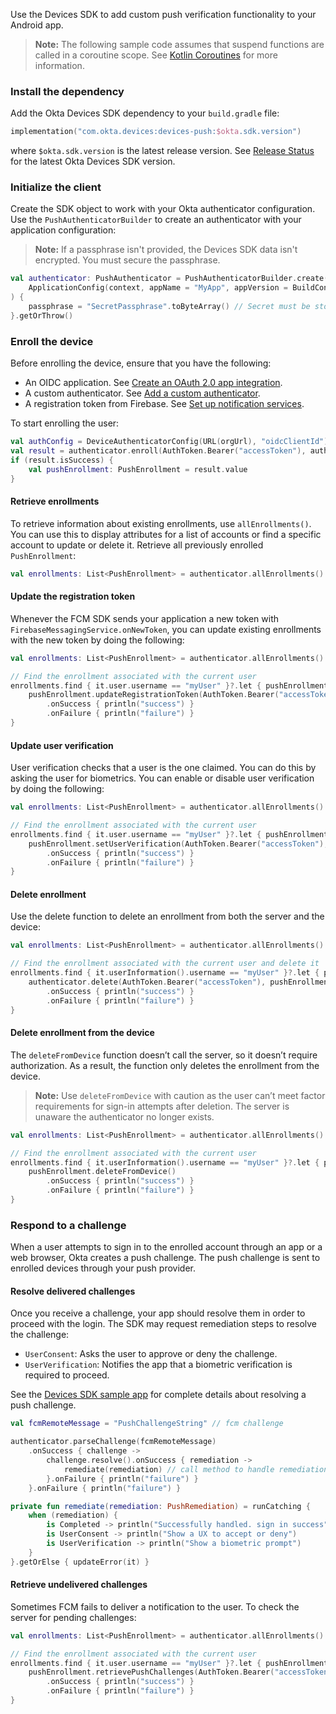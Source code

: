 Use the Devices SDK to add custom push verification functionality to your Android app.

> **Note:** The following sample code assumes that suspend functions are called in a coroutine scope. See [Kotlin Coroutines](https://kotlinlang.org/docs/coroutines-overview.html) for more information.

<!-- Data flow DIAGRAM -->

### Install the dependency

Add the Okta Devices SDK dependency to your `build.gradle` file:

```kotlin
implementation("com.okta.devices:devices-push:$okta.sdk.version")
```

where `$okta.sdk.version` is the latest release version. See [Release Status](https://github.com/okta/okta-devices-kotlin/releases) for the latest Okta Devices SDK version.

### Initialize the client

Create the SDK object to work with your Okta authenticator configuration. Use the `PushAuthenticatorBuilder` to create an authenticator with your application configuration:

> **Note:** If a passphrase isn't provided, the Devices SDK data isn't encrypted. You must secure the passphrase.

```kotlin
val authenticator: PushAuthenticator = PushAuthenticatorBuilder.create(
    ApplicationConfig(context, appName = "MyApp", appVersion = BuildConfig.VERSION_NAME)
) {
    passphrase = "SecretPassphrase".toByteArray() // Secret must be stored securely
}.getOrThrow()
```

### Enroll the device

Before enrolling the device, ensure that you have the following:

* An OIDC application. See [Create an OAuth 2.0 app integration]().
* A custom authenticator. See [Add a custom authenticator]().
* A registration token from Firebase. See [Set up notification services]().

To start enrolling the user:

```kotlin
val authConfig = DeviceAuthenticatorConfig(URL(orgUrl), "oidcClientId")
val result = authenticator.enroll(AuthToken.Bearer("accessToken"), authConfig, EnrollmentParameters.Push(FcmToken("registrationToken")), enableUserVerification = false)
if (result.isSuccess) {
    val pushEnrollment: PushEnrollment = result.value
}
```

#### Retrieve enrollments

To retrieve information about existing enrollments, use `allEnrollments()`. You can use this to display attributes for a list of accounts or find a specific account to update or delete it. Retrieve all previously enrolled `PushEnrollment`:

```kotlin
val enrollments: List<PushEnrollment> = authenticator.allEnrollments().getOrThrow()
```

#### Update the registration token

Whenever the FCM SDK sends your application a new token with `FirebaseMessagingService.onNewToken`, you can update existing enrollments with the new token by doing the following:

```kotlin
val enrollments: List<PushEnrollment> = authenticator.allEnrollments().getOrThrow()

// Find the enrollment associated with the current user
enrollments.find { it.user.username == "myUser" }?.let { pushEnrollment ->
    pushEnrollment.updateRegistrationToken(AuthToken.Bearer("accessToken"), FcmToken("newToken"))
        .onSuccess { println("success") }
        .onFailure { println("failure") }
}
```

#### Update user verification

User verification checks that a user is the one claimed. You can do this by asking the user for biometrics. You can enable or disable user verification by doing the following:

```kotlin
val enrollments: List<PushEnrollment> = authenticator.allEnrollments().getOrThrow()

// Find the enrollment associated with the current user
enrollments.find { it.user.username == "myUser" }?.let { pushEnrollment ->
    pushEnrollment.setUserVerification(AuthToken.Bearer("accessToken"), true)
        .onSuccess { println("success") }
        .onFailure { println("failure") }
}
```

#### Delete enrollment

Use the delete function to delete an enrollment from both the server and the device:

```kotlin
val enrollments: List<PushEnrollment> = authenticator.allEnrollments().getOrThrow()

// Find the enrollment associated with the current user and delete it
enrollments.find { it.userInformation().username == "myUser" }?.let { pushEnrollment ->
    authenticator.delete(AuthToken.Bearer("accessToken"), pushEnrollment)
        .onSuccess { println("success") }
        .onFailure { println("failure") }
}
```

#### Delete enrollment from the device

The `deleteFromDevice` function doesn’t call the server, so it doesn’t require authorization. As a result, the function only deletes the enrollment from the device.

> **Note:** Use `deleteFromDevice` with caution as the user can’t meet factor requirements for sign-in attempts after deletion. The server is unaware the authenticator no longer exists.

```kotlin
val enrollments: List<PushEnrollment> = authenticator.allEnrollments().getOrThrow()

// Find the enrollment associated with the current user
enrollments.find { it.userInformation().username == "myUser" }?.let { pushEnrollment ->
    pushEnrollment.deleteFromDevice()
        .onSuccess { println("success") }
        .onFailure { println("failure") }
}
```

### Respond to a challenge

When a user attempts to sign in to the enrolled account through an app or a web browser, Okta creates a push challenge. The push challenge is sent to enrolled devices through your push provider.

<!-- It may not always be delivered. Add content about it here. -->

#### Resolve delivered challenges

Once you receive a challenge, your app should resolve them in order to proceed with the login. The SDK may request remediation steps to resolve the challenge:

* `UserConsent`: Asks the user to approve or deny the challenge.
* `UserVerification`: Notifies the app that a biometric verification is required to proceed.

See the [Devices SDK sample app]() for complete details about resolving a push challenge.

```kotlin
val fcmRemoteMessage = "PushChallengeString" // fcm challenge

authenticator.parseChallenge(fcmRemoteMessage)
    .onSuccess { challenge ->
        challenge.resolve().onSuccess { remediation ->
            remediate(remediation) // call method to handle remediation
        }.onFailure { println("failure") }
    }.onFailure { println("failure") }

private fun remediate(remediation: PushRemediation) = runCatching {
    when (remediation) {
        is Completed -> println("Successfully handled. sign in success")
        is UserConsent -> println("Show a UX to accept or deny")
        is UserVerification -> println("Show a biometric prompt")
    }
}.getOrElse { updateError(it) }
```

#### Retrieve undelivered challenges

Sometimes FCM fails to deliver a notification to the user. <!-- See Maurice for extra explanatory text --> To check the server for pending challenges:

```kotlin
val enrollments: List<PushEnrollment> = authenticator.allEnrollments().getOrThrow()

// Find the enrollment associated with the current user
enrollments.find { it.user.username == "myUser" }?.let { pushEnrollment ->
    pushEnrollment.retrievePushChallenges(AuthToken.Bearer("accessToken"))
        .onSuccess { println("success") }
        .onFailure { println("failure") }
}
```
